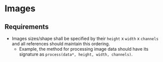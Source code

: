# Images

## Requirements

- Images sizes/shape shall be specified by their `height` x `width` x `channels`
  and all references should maintain this ordering.
  - Example, the method for processing image data should have its signature
    as `process(data*, height, width, channels)`.
